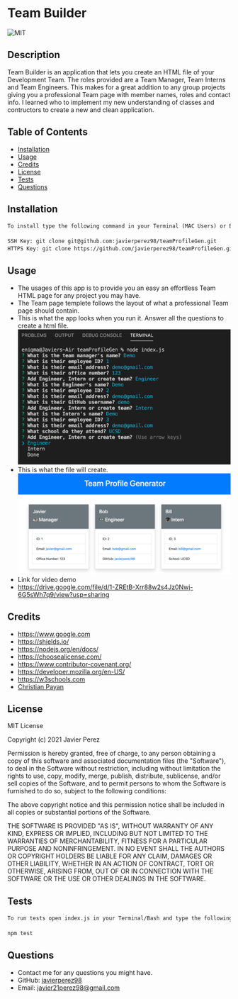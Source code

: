 # Team Builder

![MIT](https://img.shields.io/github/license/microsoft/vscode)

## Description

<!-- Provide a short description explaining the what, why, and how of your project.
What was your motivation? Why did you build this project? What problem does it solve? What did you learn? -->

Team Builder is an application that lets you create an HTML file of your Development Team. The roles provided are a Team Manager, Team Interns and Team Engineers. This makes for a great addition to any group projects giving you a professional Team page with member names, roles and contact info. I learned who to implement my new understanding of classes and contructors to create a new and clean application.

## Table of Contents

- [Installation](#installation)
- [Usage](#usage)
- [Credits](#credits)
- [License](#license)
- [Tests](#tests)
- [Questions](#questions)

## Installation

<!-- What are the steps required to install your project? Provide a step-by-step description of how to get the development environment running. -->

```md
To install type the following command in your Terminal (MAC Users) or Bash (PC Users):

SSH Key: git clone git@github.com:javierperez98/teamProfileGen.git
HTTPS Key: git clone https://github.com/javierperez98/teamProfileGen.git
```

## Usage

<!-- Provide instructions and examples for use. Include screenshots as needed. -->

- The usages of this app is to provide you an easy an effortless Team HTML page for any project you may have.
- The Team page templete follows the layout of what a professional Team page should contain.
- This is what the app looks when you run it. Answer all the questions to create a html file.
  ![Node Promots](images/node.png)
- This is what the file will create.
  ![TeamPage](images/html.png)
- Link for video demo
- https://drive.google.com/file/d/1-ZREtB-Xrr88w2s4Jz0Nwj-6G5sWh7q9/view?usp=sharing

## Credits

<!-- List your collaborators, if any, with links to their GitHub profiles. Links to websites or resources. -->

- https://www.google.com
- https://shields.io/
- https://nodejs.org/en/docs/
- https://choosealicense.com/
- https://www.contributor-covenant.org/
- https://developer.mozilla.org/en-US/
- https://w3schools.com
- [Christian Payan](https://github.com/ChrisPayan)

## License

<!-- If you need help choosing a license, refer to https://choosealicense.com/ -->

MIT License

Copyright (c) 2021 Javier Perez

Permission is hereby granted, free of charge, to any person obtaining a copy
of this software and associated documentation files (the "Software"), to deal
in the Software without restriction, including without limitation the rights
to use, copy, modify, merge, publish, distribute, sublicense, and/or sell
copies of the Software, and to permit persons to whom the Software is
furnished to do so, subject to the following conditions:

The above copyright notice and this permission notice shall be included in all
copies or substantial portions of the Software.

THE SOFTWARE IS PROVIDED "AS IS", WITHOUT WARRANTY OF ANY KIND, EXPRESS OR
IMPLIED, INCLUDING BUT NOT LIMITED TO THE WARRANTIES OF MERCHANTABILITY,
FITNESS FOR A PARTICULAR PURPOSE AND NONINFRINGEMENT. IN NO EVENT SHALL THE
AUTHORS OR COPYRIGHT HOLDERS BE LIABLE FOR ANY CLAIM, DAMAGES OR OTHER
LIABILITY, WHETHER IN AN ACTION OF CONTRACT, TORT OR OTHERWISE, ARISING FROM,
OUT OF OR IN CONNECTION WITH THE SOFTWARE OR THE USE OR OTHER DEALINGS IN THE
SOFTWARE.

## Tests

<!-- If your project has any tests provide examples on how to run them here. -->

```md
To run tests open index.js in your Terminal/Bash and type the following command to run the test files:

npm test
```

## Questions

- Contact me for any questions you might have.
- GitHub: [javierperez98](https://github.com/javierperez98)
- Email: javier21perez98@gmail.com
